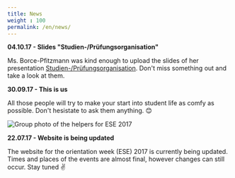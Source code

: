 ```yaml
---
title: News
weight : 100
permalink: /en/news/
---
```


**04.10.17 - Slides "Studien-/Prüfungsorganisation"**

Ms. Borce-Pfitzmann was kind enough to upload the slides of her presentation [Studien-/Prüfungsorganisation](https://tu-dresden.de/ing/informatik/studium/news/ese_vortrag_2017). Don't miss something out and take a look at them.

**30.09.17 - This is us**

All those people will try to make your start into student life as comfy as possible. Don't hesistate to ask them anything. :blush:

<img src="{% asset_path helpers17-small.jpg %}" srcset="{% asset_path helpers17-medium.jpg %} 640w, {% asset_path helpers17-large.jpg %} 1000w" alt="Group photo of the helpers for ESE 2017" />

**22.07.17 - Website is being updated**

The website for the orientation week (ESE) 2017 is currently being updated. Times and places of the events are almost final, however changes can still occur. Stay tuned :v:
